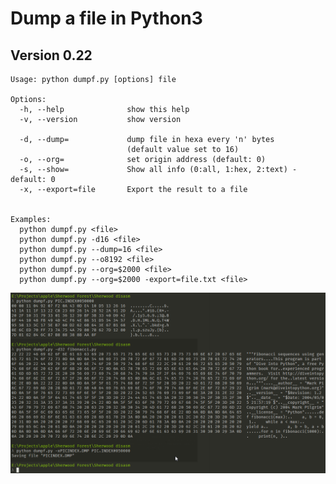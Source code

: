 # Dump a file in Python3

## Version 0.22

```
Usage: python dumpf.py [options] file

Options:
  -h, --help              show this help
  -v, --version           show version

  -d, --dump=             dump file in hexa every 'n' bytes
                          (default value set to 16)
  -o, --org=              set origin address (default: 0)
  -s, --show=             Show all info (0:all, 1:hex, 2:text) - default: 0
  -x, --export=file       Export the result to a file


Examples:
  python dumpf.py <file>
  python dumpf.py -d16 <file>
  python dumpf.py --dump=16 <file>
  python dumpf.py --o8192 <file>
  python dumpf.py --org=$2000 <file>
  python dumpf.py --org=$2000 -export=file.txt <file>
```

![Screenshot](https://github.com/flaith-nycd/dump/blob/master/screenshot.png)
